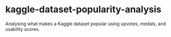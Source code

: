 # kaggle-dataset-popularity-analysis
Analysing what makes a Kaggle dataset popular using upvotes, medals, and usability scores.
